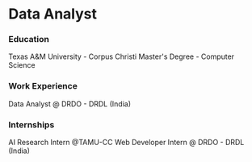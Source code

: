# Data Analyst

### Education
Texas A&M University - Corpus Christi 
Master's Degree - Computer Science 

### Work Experience
Data Analyst @ DRDO - DRDL (India)

### Internships
AI Research Intern @TAMU-CC
Web Developer Intern @ DRDO - DRDL (India)


